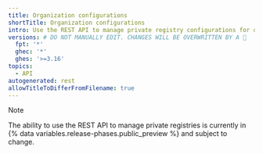 ```yaml
---
title: Organization configurations
shortTitle: Organization configurations
intro: Use the REST API to manage private registry configurations for organizations.
versions: # DO NOT MANUALLY EDIT. CHANGES WILL BE OVERWRITTEN BY A 🤖
  fpt: '*'
  ghec: '*'
  ghes: '>=3.16'
topics:
  - API
autogenerated: rest
allowTitleToDifferFromFilename: true
---
```


> [!NOTE]
> The ability to use the REST API to manage private registries is currently in {% data variables.release-phases.public_preview %} and subject to change.

<!-- Content after this section is automatically generated -->
